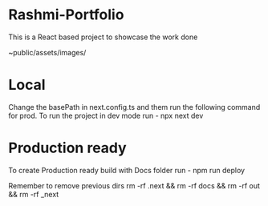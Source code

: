 # Rashmi-Portfolio

This is a React based project to showcase the work done

<!-- Images path  -->

~public/assets/images/

<!-- Commands  -->

# Local

Change the basePath in next.config.ts and them run the following command for prod.
To run the project in dev mode run - npx next dev

# Production ready

To create Production ready build with Docs folder run - npm run deploy

<!--  -->

Remember to remove previous dirs
rm -rf .next && rm -rf docs && rm -rf out && rm -rf \_next
